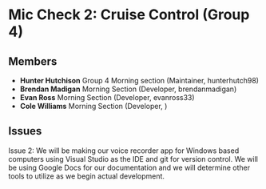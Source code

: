 # Mic Check 2: Cruise Control (Group 4)
## Members  
- **Hunter Hutchison** Group 4 Morning section (Maintainer, hunterhutch98)  
- **Brendan Madigan** Morning Section (Developer, brendanmadigan)  
- **Evan Ross** Morning Section (Developer, evanross33)  
- **Cole Williams** Morning Section (Developer, )  

## Issues  

Issue 2: We will be making our voice recorder app for Windows based computers using Visual Studio as the IDE and git for version control. We will be using Google Docs for our documentation and we will determine other tools to utilize as we begin actual development.  
